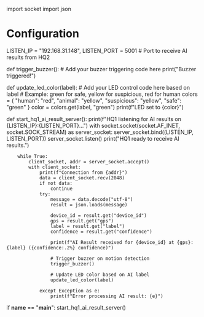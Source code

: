 import socket
import json

# Configuration
LISTEN_IP = "192.168.31.148",
LISTEN_PORT = 5001      # Port to receive AI results from HQ2

def trigger_buzzer():
    # Add your buzzer triggering code here
    print("Buzzer triggered!")

def update_led_color(label):
    # Add your LED control code here based on label
    # Example: green for safe, yellow for suspicious, red for human
    colors = {
        "human": "red",
        "animal": "yellow",
        "suspicious": "yellow",
        "safe": "green"
    }
    color = colors.get(label, "green")
    print(f"LED set to {color}")

def start_hq1_ai_result_server():
    print(f"HQ1 listening for AI results on {LISTEN_IP}:{LISTEN_PORT}...")
    with socket.socket(socket.AF_INET, socket.SOCK_STREAM) as server_socket:
        server_socket.bind((LISTEN_IP, LISTEN_PORT))
        server_socket.listen()
        print("HQ1 ready to receive AI results.")

        while True:
            client_socket, addr = server_socket.accept()
            with client_socket:
                print(f"Connection from {addr}")
                data = client_socket.recv(2048)
                if not data:
                    continue
                try:
                    message = data.decode("utf-8")
                    result = json.loads(message)

                    device_id = result.get("device_id")
                    gps = result.get("gps")
                    label = result.get("label")
                    confidence = result.get("confidence")

                    print(f"AI Result received for {device_id} at {gps}: {label} ({confidence:.2%} confidence)")

                    # Trigger buzzer on motion detection
                    trigger_buzzer()

                    # Update LED color based on AI label
                    update_led_color(label)

                except Exception as e:
                    print(f"Error processing AI result: {e}")

if __name__ == "__main__":
    start_hq1_ai_result_server()
